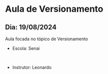 # Aula de Versionamento
## Dia: 19/08/2024

Aula focada no tópico de Versionamento

- Escola: Senai

</br>

- Instrutor: Leonardo
